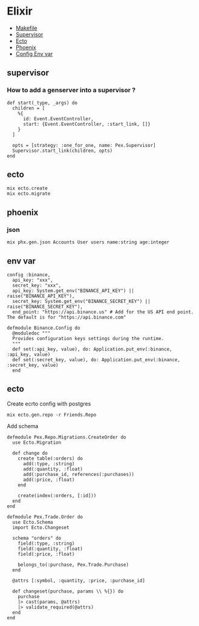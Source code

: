 # Elixir

- [Makefile](./Makefile)
- [Supervisor](#supervisor)
- [Ecto](#ecto)
- [Phoenix](#phoenix)
- [Config Env var](#env-var)

## supervisor

### How to add a genserver into a supervisor ?

```
def start(_type, _args) do
  children = [
    %{
      id: Event.EventController,
      start: {Event.EventController, :start_link, []}
    }
  ]

  opts = [strategy: :one_for_one, name: Pex.Supervisor]
  Supervisor.start_link(children, opts)
end
```

## ecto

```
mix ecto.create
mix ecto.migrate
```

## phoenix

### json

```
mix phx.gen.json Accounts User users name:string age:integer
```

## env var

```
config :binance,
  api_key: "xxx",
  secret_key: "xxx",
  api_key: System.get_env("BINANCE_API_KEY") || raise("BINANCE_API_KEY"),
  secret_key: System.get_env("BINANCE_SECRET_KEY") || raise("BINANCE_SECRET_KEY"),
  end_point: "https://api.binance.us" # Add for the US API end point. The default is for "https://api.binance.com"
```

```
defmodule Binance.Config do
  @moduledoc """
  Provides configuration keys settings during the runtime.
  """
  def set(:api_key, value), do: Application.put_env(:binance, :api_key, value)
  def set(:secret_key, value), do: Application.put_env(:binance, :secret_key, value)
  end
```

## ecto

Create ecrto config with postgres

```
mix ecto.gen.repo -r Friends.Repo
```

Add schema

```
defmodule Pex.Repo.Migrations.CreateOrder do
  use Ecto.Migration

  def change do
    create table(:orders) do
      add(:type, :string)
      add(:quantity, :float)
      add(:purchase_id, references(:purchases))
      add(:price, :float)
    end

    create(index(:orders, [:id]))
  end
end

defmodule Pex.Trade.Order do
  use Ecto.Schema
  import Ecto.Changeset

  schema "orders" do
    field(:type, :string)
    field(:quantity, :float)
    field(:price, :float)

    belongs_to(:purchase, Pex.Trade.Purchase)
  end

  @attrs [:symbol, :quantity, :price, :purchase_id]

  def changeset(purchase, params \\ %{}) do
    purchase
    |> cast(params, @attrs)
    |> validate_required(@attrs)
  end
end
```
